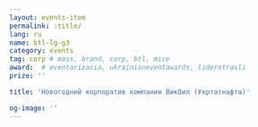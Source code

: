 ```yaml
---
layout: events-item
permalink: :title/
lang: ru
name: btl-lg-g3
category: events
tag: corp # mass, brand, corp, btl, mice
award:  # eventarizacia, ukrainianeventawards, liderotrasli
prize: ''

title: 'Новогодний корпоратив компании ВикОил (Укртатнафта)'

og-image: ''
---
```

